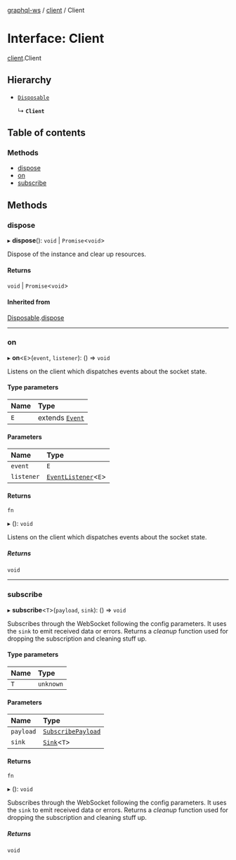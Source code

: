 [graphql-ws](../README.md) / [client](../modules/client.md) / Client

# Interface: Client

[client](../modules/client.md).Client

## Hierarchy

- [`Disposable`](common.Disposable.md)

  ↳ **`Client`**

## Table of contents

### Methods

- [dispose](client.Client.md#dispose)
- [on](client.Client.md#on)
- [subscribe](client.Client.md#subscribe)

## Methods

### dispose

▸ **dispose**(): `void` \| `Promise`<`void`\>

Dispose of the instance and clear up resources.

#### Returns

`void` \| `Promise`<`void`\>

#### Inherited from

[Disposable](common.Disposable.md).[dispose](common.Disposable.md#dispose)

___

### on

▸ **on**<`E`\>(`event`, `listener`): () => `void`

Listens on the client which dispatches events about the socket state.

#### Type parameters

| Name | Type |
| :------ | :------ |
| `E` | extends [`Event`](../modules/client.md#event) |

#### Parameters

| Name | Type |
| :------ | :------ |
| `event` | `E` |
| `listener` | [`EventListener`](../modules/client.md#eventlistener)<`E`\> |

#### Returns

`fn`

▸ (): `void`

Listens on the client which dispatches events about the socket state.

##### Returns

`void`

___

### subscribe

▸ **subscribe**<`T`\>(`payload`, `sink`): () => `void`

Subscribes through the WebSocket following the config parameters. It
uses the `sink` to emit received data or errors. Returns a _cleanup_
function used for dropping the subscription and cleaning stuff up.

#### Type parameters

| Name | Type |
| :------ | :------ |
| `T` | `unknown` |

#### Parameters

| Name | Type |
| :------ | :------ |
| `payload` | [`SubscribePayload`](common.SubscribePayload.md) |
| `sink` | [`Sink`](common.Sink.md)<`T`\> |

#### Returns

`fn`

▸ (): `void`

Subscribes through the WebSocket following the config parameters. It
uses the `sink` to emit received data or errors. Returns a _cleanup_
function used for dropping the subscription and cleaning stuff up.

##### Returns

`void`
